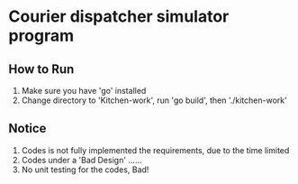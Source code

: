 # Courier dispatcher simulator program

## How to Run
1. Make sure you have 'go' installed
2. Change directory to 'Kitchen-work', run 'go build', then './kitchen-work'

## Notice
1. Codes is not fully implemented the requirements, due to the time limited
2. Codes under a 'Bad Design' ......
3. No unit testing for the codes, Bad!
